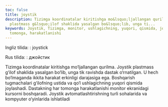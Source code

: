```yaml
---
toc: false
title: joystik
description: Tizimga koordinatalar kiritishga mo&lsquo;ljallangan qurilma. Joystik
  plastmass g&lsquo;ilof shaklida yasalgan bo&lsquo;lib, unga ti...
keywords: Joystik, Tizimga, monitor, ushlagichning, yuqori, qismida, joylashadi, Dastakning,
  tomonga, harakatlanishi
---
```


Ingliz tilida:
:   joystick

Rus tilida:
:   джойстик

Tizimga koordinatalar kiritishga mo‘ljallangan qurilma. Joystik plastmass g‘ilof shaklida yasalgan bo‘lib, unga tik ravishda dastak o‘rnatilgan. U hech bo‘lmaganda ikkita harakat erkinligi darajasiga ega. Boshqarish tugmachalari g‘ilofning ustida va qo‘l ushlagichning yuqori qismida joylashadi. Dastakning har tomonga harakatlanishi monitor ekranidagi kursorni boshqaradi. Joystik avtomatlashtirishning turli sohalarida va kompyuter o‘yinlarida ishlatiladi